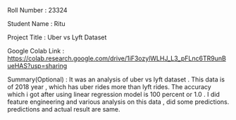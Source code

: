 Roll Number       :   23324

Student Name      :   Ritu

Project Title     :   Uber vs Lyft Dataset 

Google Colab Link :   https://colab.research.google.com/drive/1iF3ozylWLHJ_L3_pFLnc6TR9unBueHAS?usp=sharing

Summary(Optional) :   It was an analysis of uber vs lyft dataset . This data is of 2018 year , which has uber rides more than lyft rides. The accuracy which i got 
after using linear regression model is 100 percent or 1.0 . I did feature engineering and various analysis on this data , did some predictions. predictions and actual result are same.
